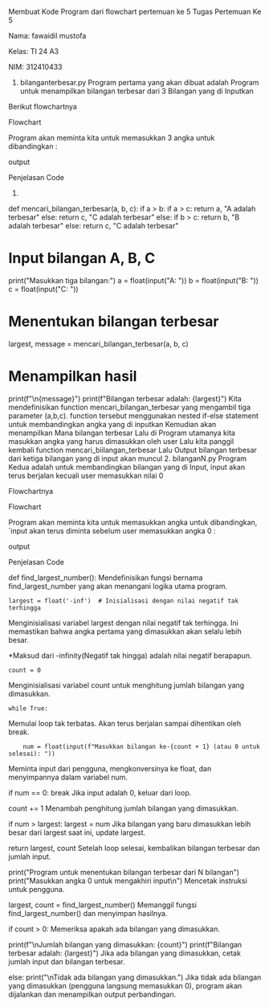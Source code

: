 Membuat Kode Program dari flowchart pertemuan ke 5
Tugas Pertemuan Ke 5

Nama: fawaidil mustofa

Kelas: TI 24 A3

NIM: 312410433

1. bilanganterbesar.py
Program pertama yang akan dibuat adalah Program untuk menampilkan bilangan terbesar dari 3 Bilangan yang di Inputkan

Berikut flowchartnya

Flowchart

Program akan meminta kita untuk memasukkan 3 angka untuk dibandingkan :

output

Penjelasan Code

1.

def mencari_bilangan_terbesar(a, b, c):
    if a > b:
        if a > c:
            return a, "A adalah terbesar"
        else:
            return c, "C adalah terbesar"
    else:
        if b > c:
            return b, "B adalah terbesar"
        else:
            return c, "C adalah terbesar"

# Input bilangan A, B, C
print("Masukkan tiga bilangan:")
a = float(input("A: "))
b = float(input("B: "))
c = float(input("C: "))

# Menentukan bilangan terbesar
largest, message = mencari_bilangan_terbesar(a, b, c)

# Menampilkan hasil
print(f"\n{message}")
print(f"Bilangan terbesar adalah: {largest}")
Kita mendefinisikan function mencari_bilangan_terbesar yang mengambil tiga parameter (a,b,c).
function tersebut menggunakan nested if-else statement untuk membandingkan angka yang di inputkan
Kemudian akan menampilkan Mana bilangan terbesar
Lalu di Program utamanya kita masukkan angka yang harus dimasukkan oleh user
Lalu kita panggil kembali function mencari_biilangan_terbesar
Lalu Output bilangan terbesar dari ketiga bilangan yang di input akan muncul
2. bilanganN.py
Program Kedua adalah untuk membandingkan bilangan yang di Input, input akan terus berjalan kecuali user memasukkan nilai 0

Flowchartnya

Flowchart

Program akan meminta kita untuk memasukkan angka untuk dibandingkan, `input akan terus diminta sebelum user memasukkan angka 0 :

output

Penjelasan Code

def find_largest_number():
Mendefinisikan fungsi bernama find_largest_number yang akan menangani logika utama program.

    largest = float('-inf')  # Inisialisasi dengan nilai negatif tak terhingga
Menginisialisasi variabel largest dengan nilai negatif tak terhingga. Ini memastikan bahwa angka pertama yang dimasukkan akan selalu lebih besar.

*Maksud dari -infinity(Negatif tak hingga) adalah nilai negatif berapapun.

    count = 0
Menginisialisasi variabel count untuk menghitung jumlah bilangan yang dimasukkan.

    while True:
Memulai loop tak terbatas. Akan terus berjalan sampai dihentikan oleh break.

        num = float(input(f"Masukkan bilangan ke-{count + 1} (atau 0 untuk selesai): "))

Meminta input dari pengguna, mengkonversinya ke float, dan menyimpannya dalam variabel num.

if num == 0:
            break
Jika input adalah 0, keluar dari loop.

count += 1
Menambah penghitung jumlah bilangan yang dimasukkan.

if num > largest:
            largest = num
Jika bilangan yang baru dimasukkan lebih besar dari largest saat ini, update largest.

return largest, count
Setelah loop selesai, kembalikan bilangan terbesar dan jumlah input.

print("Program untuk menentukan bilangan terbesar dari N bilangan")
print("Masukkan angka 0 untuk mengakhiri input\n")
Mencetak instruksi untuk pengguna.

largest, count = find_largest_number()
Memanggil fungsi find_largest_number() dan menyimpan hasilnya.

if count > 0:
Memeriksa apakah ada bilangan yang dimasukkan.

print(f"\nJumlah bilangan yang dimasukkan: {count}")
    print(f"Bilangan terbesar adalah: {largest}")
Jika ada bilangan yang dimasukkan, cetak jumlah input dan bilangan terbesar.

else:
    print("\nTidak ada bilangan yang dimasukkan.")
Jika tidak ada bilangan yang dimasukkan (pengguna langsung memasukkan 0), program akan dijalankan dan menampilkan output perbandingan.
